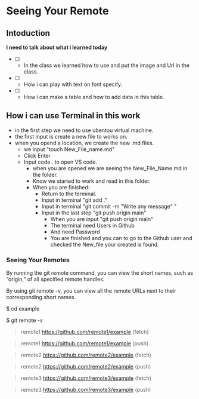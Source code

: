 # Seeing Your Remote

## Intoduction
**I need to talk about what i learned today**

- [ ] * In the class we learned how to use and put the image and Url in the class.
- [ ] * How i can play with text on font specify.
- [ ] * How i can make a table and how to add data in this table.

## How i can use Terminal in this work
* in the first step we need to use ubentou virtual machine.
* the first input is create a new file to works on.
* when you opend a location, we create the new .md files.
    * we input "touch New_File_name.md" 
    * Click Enter
    * Input code . to open VS code.
        * when you are opened we are seeing the New_File_Name.md in the folder.
        * Know we started to work and read in this folder.
        * When you are finished:
            * Return to the terminal.
            * Input in terminal "git add ."
            * Input in terminal "git commit -m "Write any message" "
            * Input in the last step "git push origin main" 
                * When you are input "git push origin main"
                * The terminal need Users in Github 
                * And need Password
                * You are finished and you can to go to the Github user and checked the New_file your created is found.



### Seeing Your Remotes
By running the git remote command, you can view the short names, such as “origin,” of all specified remote handles.

By using git remote -v, you can view all the remote URLs next to their corresponding short names.

$ cd example

$ git remote -v

>remote1 https://github.com/remote1/example (fetch)

>remote1 https://github.com/remote1/example (push)

>remote2 https://github.com/remote2/example (fetch)

>remote2 https://github.com/remote2/example (push)

>remote3 https://github.com/remote3/example (fetch)

>remote3 https://github.com/remote3/example (push)